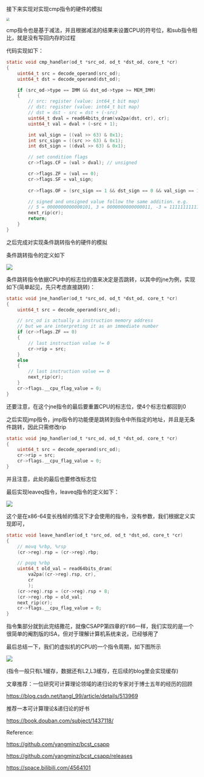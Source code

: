 接下来实现对实现cmp指令的硬件的模拟

<img src="https://tva1.sinaimg.cn/large/008i3skNly1gwa4r9gvkbj30nu096q3m.jpg" style="zoom:50%;" />

cmp指令也是基于减法，并且根据减法的结果来设置CPU的符号位，和sub指令相比，就是没有写回内存的过程

代码实现如下：

```c
static void cmp_handler(od_t *src_od, od_t *dst_od, core_t *cr)
{
    uint64_t src = decode_operand(src_od);
    uint64_t dst = decode_operand(dst_od);

    if (src_od->type == IMM && dst_od->type >= MEM_IMM)
    {
        // src: register (value: int64_t bit map)
        // dst: register (value: int64_t bit map)
        // dst = dst - src = dst + (-src)
        uint64_t dval = read64bits_dram(va2pa(dst, cr), cr);
        uint64_t val = dval + (~src + 1);

        int val_sign = ((val >> 63) & 0x1);
        int src_sign = ((src >> 63) & 0x1);
        int dst_sign = ((dval >> 63) & 0x1);

        // set condition flags
        cr->flags.CF = (val > dval); // unsigned

        cr->flags.ZF = (val == 0);
        cr->flags.SF = val_sign;
        
        cr->flags.OF = (src_sign == 1 && dst_sign == 0 && val_sign == 1) || (src_sign == 0 && dst_sign == 1 && val_sign == 0);

        // signed and unsigned value follow the same addition. e.g.
        // 5 = 0000000000000101, 3 = 0000000000000011, -3 = 1111111111111101, 5 + (-3) = 0000000000000010
        next_rip(cr);
        return;
    }
}
```

之后完成对实现条件跳转指令的硬件的模拟

条件跳转指令的定义如下

![](https://tva1.sinaimg.cn/large/008i3skNly1gwa56jfkm4j30vg0lc418.jpg)

条件跳转指令依据CPU中的标志位的值来决定是否跳转，以其中的jne为例，实现如下(简单起见，先只考虑直接跳转)：

```c
static void jne_handler(od_t *src_od, od_t *dst_od, core_t *cr)
{
    uint64_t src = decode_operand(src_od);

    // src_od is actually a instruction memory address
    // but we are interpreting it as an immediate number
    if (cr->flags.ZF == 0)
    {
        // last instruction value != 0
        cr->rip = src;
    }
    else
    {
        // last instruction value == 0
        next_rip(cr);
    }
    cr->flags.__cpu_flag_value = 0;
}
```

还要注意，在这个jne指令的最后要重置CPU的标志位，使4个标志位都回到0

之后实现jmp指令，jmp指令的功能便是跳转到指令中所指定的地址，并且是无条件跳转，因此只需修改rip

```c
static void jmp_handler(od_t *src_od, od_t *dst_od, core_t *cr)
{
    uint64_t src = decode_operand(src_od);
    cr->rip = src;
    cr->flags.__cpu_flag_value = 0;
}
```

并且注意，此处的最后也要修改标志位

最后实现leaveq指令，leaveq指令的定义如下：

![](https://tva1.sinaimg.cn/large/008i3skNly1gwa6l820cvj30og09i0uf.jpg)

这个是在x86-64变长栈帧的情况下才会使用的指令，没有参数，我们根据定义实现即可，

```c
static void leave_handler(od_t *src_od, od_t *dst_od, core_t *cr)
{
    // movq %rbp, %rsp
    (cr->reg).rsp = (cr->reg).rbp;

    // popq %rbp
    uint64_t old_val = read64bits_dram(
        va2pa((cr->reg).rsp, cr),
        cr
        );
    (cr->reg).rsp = (cr->reg).rsp + 8;
    (cr->reg).rbp = old_val;
    next_rip(cr);
    cr->flags.__cpu_flag_value = 0;
}
```

指令集部分就到此完结撒花，就像CSAPP第四章的Y86一样，我们实现的是一个很简单的阉割版的ISA，但对于理解计算机系统来说，已经够用了

最后总结一下，我们的虚拟机的CPU的一个指令周期，如下图所示

![](https://tva1.sinaimg.cn/large/008i3skNly1gwa7ad619dj30y60l0tab.jpg)

(指令一般只有L1缓存，数据还有L2,L3缓存，在后续的blog里会实现缓存)

文章推荐：一位研究可计算理论领域的递归论的专家对于博士五年的经历的回顾

https://blog.csdn.net/tangl_99/article/details/513969

推荐一本可计算理论&递归论的好书

https://book.douban.com/subject/1437118/

Reference:

https://github.com/yangminz/bcst_csapp

https://github.com/yangminz/bcst_csapp/releases

https://space.bilibili.com/4564101

